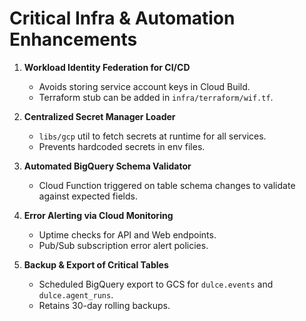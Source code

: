 # Critical Infra & Automation Enhancements

1. **Workload Identity Federation for CI/CD**
   - Avoids storing service account keys in Cloud Build.
   - Terraform stub can be added in `infra/terraform/wif.tf`.

2. **Centralized Secret Manager Loader**
   - `libs/gcp` util to fetch secrets at runtime for all services.
   - Prevents hardcoded secrets in env files.

3. **Automated BigQuery Schema Validator**
   - Cloud Function triggered on table schema changes to validate against expected fields.

4. **Error Alerting via Cloud Monitoring**
   - Uptime checks for API and Web endpoints.
   - Pub/Sub subscription error alert policies.

5. **Backup & Export of Critical Tables**
   - Scheduled BigQuery export to GCS for `dulce.events` and `dulce.agent_runs`.
   - Retains 30-day rolling backups.
